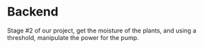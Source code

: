 # Backend
Stage #2 of our project, get the moisture of the plants, and using a threshold, manipulate the power for the pump.
